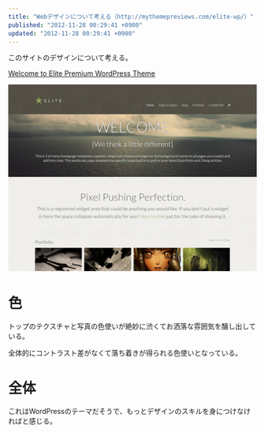 ```yaml
---
title: "Webデザインについて考える（http://mythemepreviews.com/elite-wp/）"
published: "2012-11-28 00:29:41 +0900"
updated: "2012-11-28 00:29:41 +0900"
---
```


このサイトのデザインについて考える。

[Welcome to Elite Premium WordPress Theme](http://mythemepreviews.com/elite-wp/)

![](../../../../images/2012/11/28/webdesign-elite-1.png)

# 色

トップのテクスチャと写真の色使いが絶妙に渋くてお洒落な雰囲気を醸し出している。

全体的にコントラスト差がなくて落ち着きが得られる色使いとなっている。

# 全体

これはWordPressのテーマだそうで、もっとデザインのスキルを身につけなければと感じる。
